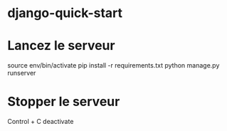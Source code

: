 # django-quick-start

# Lancez le serveur
source env/bin/activate
pip install -r requirements.txt
python manage.py runserver     

# Stopper le serveur 
Control + C
deactivate